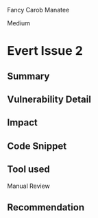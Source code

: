 Fancy Carob Manatee

Medium

# Evert Issue 2

## Summary

## Vulnerability Detail

## Impact

## Code Snippet

## Tool used

Manual Review

## Recommendation

